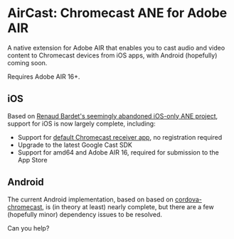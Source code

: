 AirCast: Chromecast ANE for Adobe AIR
=====================================

A native extension for Adobe AIR that enables you to cast audio and video content to Chromecast devices from iOS apps, with Android (hopefully) coming soon.

Requires Adobe AIR 16+. 

iOS
---

Based on [Renaud Bardet's seemingly abandoned iOS-only ANE project](https://github.com/renaudbardet/ANE-chromecast), support for iOS is now largely complete, including:

* Support for [default Chromecast receiver app](https://developers.google.com/cast/docs/receiver_apps#default), no registration required
* Upgrade to the latest Google Cast SDK
* Support for amd64 and Adobe AIR 16, required for submission to the App Store

Android
-------

The current Android implementation, based on based on [cordova-chromecast](https://github.com/videostream/cordova-chromecast), is (in theory at least) nearly complete, but there are a few (hopefully minor) dependency issues to be resolved. 

Can you help?
